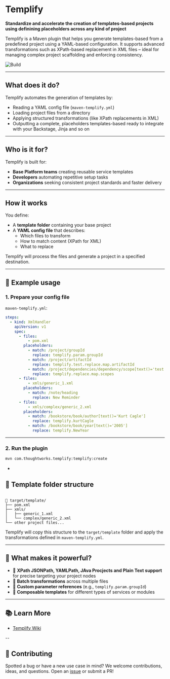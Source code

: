 # Templify 

**Standardize and accelerate the creation of templates-based projects using definining placeholders across any kind of project**

Templify is a Maven plugin that helps you generate templates-based from a predefined project using a YAML-based configuration. It supports advanced transformations such as XPath-based replacement in XML files – ideal for managing complex project scaffolding and enforcing consistency.

![Build](https://github.com/thoughtworks/templify/actions/workflows/build.yml/badge.svg)

---

## What does it do?

Templify automates the generation of templates by:

- Reading a YAML config file (`maven-templify.yml`)
- Loading project files from a directory
- Applying structured transformations (like XPath replacements in XML)
- Outputting a complete, placeholders templates-based ready to integrate with your Backstage, Jinja and so on 

---

## Who is it for?

Templify is built for:

- **Base Platform teams** creating reusable service templates
- **Developers** automating repetitive setup tasks
- **Organizations** seeking consistent project standards and faster delivery

---

## How it works

You define:

- A **template folder** containing your base project
- A **YAML config file** that describes:
  - Which files to transform
  - How to match content (XPath for XML)
  - What to replace

Templify will process the files and generate a project in a specified destination.

---

## 🧪 Example usage

### 1. Prepare your config file

`maven-templify.yml`:

```yaml
steps:
  - kind: XmlHandler
    apiVersion: v1
    spec:
      - files:
          - pom.xml
        placeholders:
          - match: /project/groupId
            replace: templify.param.groupId
          - match: /project/artifactId
            replace: templify.test.replace.map.artifactId
          - match: /project/dependencies/dependency/scope[text()='test']
            replace: templify.replace.map.scopes
      - files:
          - xmls/generic_1.xml
        placeholders:
          - match: /note/heading
            replace: New Reminder
      - files:
          - xmls/complex/generic_2.xml
        placeholders:
          - match: /bookstore/book/author[text()='Kurt Cagle']
            replace: templify.kurtCagle
          - match: /bookstore/book/year[text()='2005']
            replace: templify.NewYear
```

---

### 2. Run the plugin

```bash
mvn com.thoughtworks.templify:templify:create
```

-

## 📁 Template folder structure

```

📁 target/template/
├── pom.xml
├── xmls/
│   ├── generic_1.xml
│   └── complex/generic_2.xml
└── other project files...
```

Templify will copy this structure to the `target/template` folder and apply the transformations defined in `maven-templify.yml`.

---

## 🧠 What makes it powerful?

- 🎯 **XPath JSONPath, YAMLPath, JAva Procjects and Plain Text support** for precise targeting your project nodes
- 🔄 **Batch transformations** across multiple files
- 💼 **Custom parameter references** (e.g., `templify.param.groupId`)
- 🧩 **Composable templates** for different types of services or modules

---

## 📚 Learn More

- [Templify Wiki](https://github.com/thoughtworks/templify/wiki)

--

## 🙌 Contributing

Spotted a bug or have a new use case in mind? We welcome contributions, ideas, and questions. Open an [issue](https://github.com/thoughtworks/templify/issues) or submit a PR!
